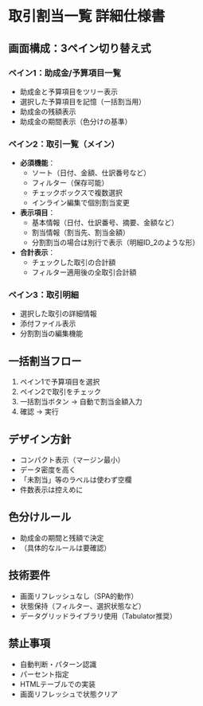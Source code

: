 # 取引割当一覧 詳細仕様書

## 画面構成：3ペイン切り替え式

### ペイン1：助成金/予算項目一覧
- 助成金と予算項目をツリー表示
- 選択した予算項目を記憶（一括割当用）
- 助成金の残額表示
- 助成金の期間表示（色分けの基準）

### ペイン2：取引一覧（メイン）
- **必須機能**：
  - ソート（日付、金額、仕訳番号など）
  - フィルター（保存可能）
  - チェックボックスで複数選択
  - インライン編集で個別割当変更
- **表示項目**：
  - 基本情報（日付、仕訳番号、摘要、金額など）
  - 割当情報（割当先、割当金額）
  - 分割割当の場合は別行で表示（明細ID_2のような形）
- **合計表示**：
  - チェックした取引の合計額
  - フィルター適用後の全取引合計額

### ペイン3：取引明細
- 選択した取引の詳細情報
- 添付ファイル表示
- 分割割当の編集機能

## 一括割当フロー
1. ペイン1で予算項目を選択
2. ペイン2で取引をチェック
3. 一括割当ボタン → 自動で割当金額入力
4. 確認 → 実行

## デザイン方針
- コンパクト表示（マージン最小）
- データ密度を高く
- 「未割当」等のラベルは使わず空欄
- 件数表示は控えめに

## 色分けルール
- 助成金の期間と残額で決定
- （具体的なルールは要確認）

## 技術要件
- 画面リフレッシュなし（SPA的動作）
- 状態保持（フィルター、選択状態など）
- データグリッドライブラリ使用（Tabulator推奨）

## 禁止事項
- 自動判断・パターン認識
- パーセント指定
- HTMLテーブルでの実装
- 画面リフレッシュで状態クリア